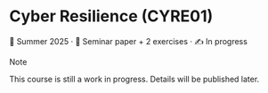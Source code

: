 # Cyber Resilience (CYRE01)

📆 Summer 2025 &middot; 🧠 Seminar paper + 2 exercises &middot; ✍️ In progress

> [!NOTE]
> This course is still a work in progress. Details will be published later.

